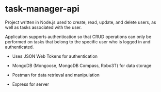 # task-manager-api

Project written in Node.js used to create, read, update, and delete users, as well as tasks associated with the user. 

Application supports authentication so that CRUD operations can only be performed on tasks that belong to the specific user who is logged in and authenticated. 

- Uses JSON Web Tokens for authentication

- MongoDB (Mongoose, MongoDB Compass, Robo3T) for data storage

- Postman for data retrieval and manipulation  

- Express for server
